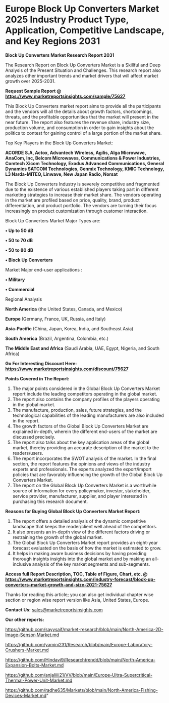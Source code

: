   # Europe Block Up Converters Market 2025 Industry Product Type, Application, Competitive Landscape, and Key Regions 2031

<strong>Block Up Converters Market Research Report 2031</strong>

The Research Report on Block Up Converters Market is a Skillful and Deep Analysis of the Present Situation and Challenges. This research report also analyzes other important trends and market drivers that will affect market growth over 2025-2031.

<strong>Request Sample Report @ <a href=https://www.marketreportsinsights.com/sample/75627>https://www.marketreportsinsights.com/sample/75627</a></strong>

This Block Up Converters market report aims to provide all the participants and the vendors will all the details about growth factors, shortcomings, threats, and the profitable opportunities that the market will present in the near future. The report also features the revenue share, industry size, production volume, and consumption in order to gain insights about the politics to contest for gaining control of a large portion of the market share.

Top Key Players in the Block Up Converters Market:

<strong>ACORDE S.A, Actox, Advantech Wireless, Agilis, Alga Microwave, AnaCom, Inc, Belcom Microwaves, Communications & Power Industries, Comtech Xicom Technology, Exodus Advanced Communications, General Dynamics SATCOM Technologies, Genmix Technology, KMIC Technology, L3 Narda-MITEQ, Linwave, New Japan Radio, Norsat</strong>

The Block Up Converters Industry is severely competitive and fragmented due to the existence of various established players taking part in different marketing strategies to increase their market share. The vendors operating in the market are profiled based on price, quality, brand, product differentiation, and product portfolio. The vendors are turning their focus increasingly on product customization through customer interaction.

Block Up Converters Market Major Types are:

<strong>• Up to 50 dB

• 50 to 70 dB

• 50 to 80 dB

• Block Up Converters</strong>

Market Major end-user applications :

<strong>• Military

• Commercial</strong>

Regional Analysis

</u><strong><b>North America</b></strong> (the United States, Canada, and Mexico)

<strong><b>Europe </b></strong>(Germany, France, UK, Russia, and Italy)

<strong><b>Asia-Pacific</b></strong> (China, Japan, Korea, India, and Southeast Asia)

<strong><b>South America</b></strong> (Brazil, Argentina, Colombia, etc.)

<strong><b>The Middle East and Africa</b></strong> (Saudi Arabia, UAE, Egypt, Nigeria, and South Africa)

<strong>Go For Interesting Discount Here: <a href=https://www.marketreportsinsights.com/discount/75627>https://www.marketreportsinsights.com/discount/75627</a></strong>

<strong>Points Covered in The Report:</strong>
<ol>
  <li>The major points considered in the Global Block Up Converters Market report include the leading competitors operating in the global market.</li>
  <li>The report also contains the company profiles of the players operating in the global market.</li>
  <li>The manufacture, production, sales, future strategies, and the technological capabilities of the leading manufacturers are also included in the report.</li>
  <li>The growth factors of the Global Block Up Converters Market are explained in-depth, wherein the different end-users of the market are discussed precisely.</li>
  <li>The report also talks about the key application areas of the global market, thereby providing an accurate description of the market to the readers/users.</li>
  <li>The report incorporates the SWOT analysis of the market. In the final section, the report features the opinions and views of the industry experts and professionals. The experts analyzed the export/import policies that are favorably influencing the growth of the Global Block Up Converters Market.</li>
  <li>The report on the Global Block Up Converters Market is a worthwhile source of information for every policymaker, investor, stakeholder, service provider, manufacturer, supplier, and player interested in purchasing this research document.</li>
</ol>
<strong>Reasons for Buying Global Block Up Converters Market Report:</strong>

<ol>
  <li>The report offers a detailed analysis of the dynamic competitive landscape that keeps the reader/client well ahead of the competitors.</li>
  <li>It also presents an in-depth view of the different factors driving or restraining the growth of the global market.</li>
  <li>The Global Block Up Converters Market report provides an eight-year forecast evaluated on the basis of how the market is estimated to grow.</li>
  <li>It helps in making aware business decisions by having providing thorough insights insights into the global market and by making an all-inclusive analysis of the key market segments and sub-segments.</li>
</ol>
<strong>Access full Report Description, TOC, Table of Figure, Chart, etc. @ <a href=https://www.marketreportsinsights.com/industry-forecast/block-up-converters-market-growth-and-size-2021-75627>https://www.marketreportsinsights.com/industry-forecast/block-up-converters-market-growth-and-size-2021-75627</a></strong>


Thanks for reading this article; you can also get individual chapter wise section or region wise report version like Asia, United States, Europe.

<strong>Contact Us:</strong>
sales@marketreportsinsights.com

<strong>Our other reports:</strong>

<a href=https://github.com/sayysaif/market-research/blob/main/North-America-2D-Image-Sensor-Market.md>https://github.com/sayysaif/market-research/blob/main/North-America-2D-Image-Sensor-Market.md</a>

<a href=https://github.com/yamini231/Research/blob/main/Europe-Laboratory-Crushers-Market.md>https://github.com/yamini231/Research/blob/main/Europe-Laboratory-Crushers-Market.md</a>

<a href=https://github.com/Hindavi9/Researchtrendd/blob/main/North-America-Expansion-Bolts-Market.md>https://github.com/Hindavi9/Researchtrendd/blob/main/North-America-Expansion-Bolts-Market.md</a>

<a href=https://github.com/anjaliiii21/VV/blob/main/Europe-Ultra-Supercritical-Thermal-Power-Unit-Market.md>https://github.com/anjaliiii21/VV/blob/main/Europe-Ultra-Supercritical-Thermal-Power-Unit-Market.md</a>

<a href=https://github.com/radhe635/Markets/blob/main/North-America-Fishing-Devices-Market.md>https://github.com/radhe635/Markets/blob/main/North-America-Fishing-Devices-Market.md</a>"
